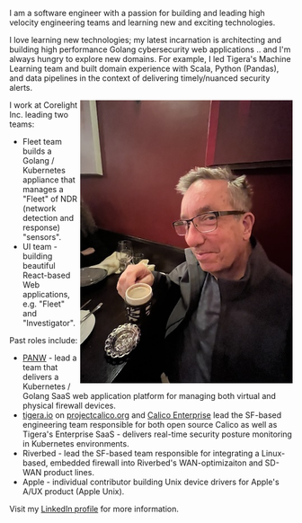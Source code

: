 I am a software engineer with a passion for building and leading high velocity engineering
teams and learning new and exciting technologies.

I love learning new technologies; my latest incarnation is architecting and building
high performance Golang cybersecurity web applications .. and I'm always hungry to explore
new domains. For example, I led Tigera's Machine Learning team and built domain experience
with Scala, Python (Pandas), and data pipelines in the context of delivering
timely/nuanced security alerts.

<img style="float: right;" src="/images/bcreane-coffee-small.jpg">

I work at Corelight Inc. leading two teams:
* Fleet team builds a Golang / Kubernetes appliance that manages a "Fleet" of NDR (network detection and response) "sensors".
* UI team - building beautiful React-based Web applications, e.g. "Fleet" and "Investigator".

Past roles include:
* [PANW](paloaltonetworks.com) - lead a team that delivers a Kubernetes / Golang SaaS web application platform for managing both virtual and physical firewall devices.
* [tigera.io](https://www.tigera.io/) on [projectcalico.org](https://www.projectcalico.org/) and [Calico Enterprise](https://www.tigera.io/tigera-products/calico-enterprise/) lead the SF-based engineering team responsible for both open source Calico as well as Tigera's Enterprise SaaS - delivers real-time security posture monitoring in Kubernetes environments.
* Riverbed - lead the SF-based team responsible for integrating a Linux-based, embedded firewall into Riverbed's WAN-optimizaiton and SD-WAN product lines.
* Apple - individual contributor building Unix device drivers for Apple's A/UX product (Apple Unix).

Visit my [LinkedIn profile](https://www.linkedin.com/in/brendancreane/) for more information.

